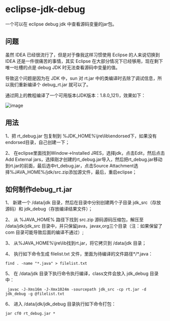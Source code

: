 # eclipse-jdk-debug

一个可以在 eclipse debug jdk 中查看源码变量的jar包。

## 问题
虽然 IDEA 已经很流行了，但是对于像我这样习惯使用 Eclipse 的人来说切换到 IDEA 还是一件很痛苦的事情，其实 Eclipse 在大部分情况下已经够用，现在剩下唯一吐槽的点是 debug JDK 时无法查看源码中变量的值。

导致这个问题是因为在 JDK 中，sun 对 rt.jar 中的类编译时去除了调试信息，所以我们重新编译个 debug_rt.jar 就可以了。

通过网上的教程编译了一个可用版本(JDK版本：1.8.0_121)，效果如下：

![image](https://user-images.githubusercontent.com/1752994/109802193-795d7180-7c5a-11eb-8610-97898e2d633a.png)


## 用法

1、把 rt_debug.jar 包复制到 %JDK_HOME%\jre\lib\endorsed下，如果没有endorsed目录，自己创建一下；

2、 在eclipse里面找到Window->Installed JRES，选择jdk，点击Edit，然后点击Add External jars，选择刚才创建的rt_debug.jar导入，然后把rt_debug.jar移动到rt.jar的前面，最后选中rt_debug.jar，点击Source Attachment选择%JAVA_HOME%/jdk/src.zip添加源文件，最后，重启eclipse；

## 如何制作debug_rt.jar

1、 新建一个 /data/jdk 目录，然后在目录中分别创建两个子目录 jdk_src（存放源码）和 jdk_debug（存放编译结果文件）；

2、 从 %JAVA_HOME% 路径下找到 src.zip 源码源码压缩包，解压至 /data/jdk/jdk_src 目录中，并只保留java，javax,org三个目录（注：如果保留了 com 目录可能导致后面的编译不通过）;

3、 从%JAVA_HOME%\jre\lib找到rt.jar，将它拷贝到 /data/jdk 目录；

4、 执行如下命令生成 filelist.txt 文件，里面为待编译的文件路径*/*.java： 

```find . -name "*.java" > filelist.txt ``` 

5、 在 /data/jdk 目录下执行命令执行编译，class文件会放入 jdk_debug 目录中：

``` javac -J-Xms16m -J-Xmx1024m -sourcepath jdk_src -cp rt.jar -d jdk_debug -g @filelist.txt``` 

6、 进入 /data/jdk/jdk_debug 目录执行如下命令打包：

``` jar cf0 rt_debug.jar * ```

